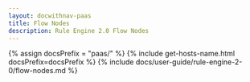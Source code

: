 ```yaml
---
layout: docwithnav-paas
title: Flow Nodes
description: Rule Engine 2.0 Flow Nodes
---
```


{% assign docsPrefix = "paas/" %}
{% include get-hosts-name.html docsPrefix=docsPrefix %}
{% include docs/user-guide/rule-engine-2-0/flow-nodes.md %}
